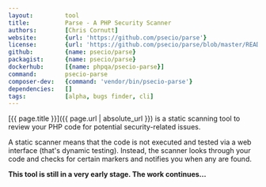 ```yaml
---
layout:         tool
title:          Parse - A PHP Security Scanner
authors:        [Chris Cornutt]
website:        {url: 'https://github.com/psecio/parse'}
license:        {url: 'https://github.com/psecio/parse/blob/master/README.md', label: 'MIT license'}
github:         {name: psecio/parse}
packagist:      {name: psecio/parse}          
dockerhub:      [{name: phpqa/psecio-parse}]     
command:        psecio-parse 
composer-dev:   {command: 'vendor/bin/psecio-parse'} 
dependencies:   []
tags:           [alpha, bugs finder, cli] 
---
```


[{{ page.title }}]({{ page.url | absolute_url }}) is a static scanning tool to review your PHP code for potential security-related issues.
 
<!--more--> 

A static scanner means that the code is not executed and tested via a web interface (that's dynamic testing).
Instead, the scanner looks through your code and checks for certain markers and notifies you when any are found.

**This tool is still in a very early stage. The work continues...**
